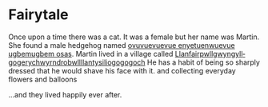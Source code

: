 ﻿# Fairytale

Once upon a time there was a cat. It was a female but her name was Martin.
She found a male hedgehog named [ovuvuevuevue enyetuenwuevue ugbemugbem osas](https://www.youtube.com/watch?v=sfXFfNaMlu8).
Martin lived in a village called [Llanfair­pwllgwyngyll­gogery­chwyrn­drobwll­llan­tysilio­gogo­goch](https://en.wikipedia.org/wiki/Llanfairpwllgwyngyll)
He has a habit of being so sharply dressed that he would shave his face with it. and collecting everyday flowers and balloons
																																																																											

...and they lived happily ever after. <!--but what if they didnt?-->
